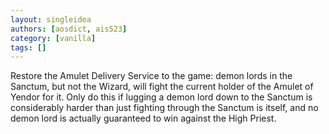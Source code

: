 ```yaml
---
layout: singleidea
authors: [aosdict, ais523]
category: [vanilla]
tags: []
---
```

Restore the Amulet Delivery Service to the game: demon lords in the Sanctum, but not the Wizard, will fight the current holder of the Amulet of Yendor for it. Only do this if lugging a demon lord down to the Sanctum is considerably harder than just fighting through the Sanctum is itself, and no demon lord is actually guaranteed to win against the High Priest.
